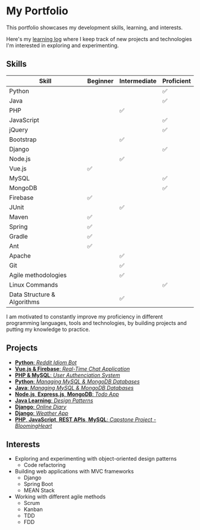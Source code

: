 # My Portfolio
This portfolio showcases my development skills, learning, and interests.

Here's my [learning log](https://github.com/lanyshi/portfolio/blob/main/log.md) where I keep track of new projects and technologies I'm interested in exploring and experimenting.

## Skills
Skill | Beginner | Intermediate | Proficient
------|----------|--------------|-----------
Python| | |:white_check_mark:
Java | | | :white_check_mark:
PHP | | :white_check_mark: |
JavaScript | | | :white_check_mark:
jQuery | | | :white_check_mark:
Bootstrap | | :white_check_mark: |
Django | | | :white_check_mark:
Node.js | | :white_check_mark: |
Vue.js | :white_check_mark: | |
MySQL | | | :white_check_mark:
MongoDB | | | :white_check_mark:
Firebase | :white_check_mark: | |
JUnit | | :white_check_mark: |
Maven | :white_check_mark: | |
Spring | :white_check_mark: | |
Gradle | :white_check_mark: | |
Ant | :white_check_mark: | |
Apache | | :white_check_mark: |
Git | | :white_check_mark: |
Agile methodologies | | :white_check_mark: |
Linux Commands | | | :white_check_mark:
Data Structure & Algorithms | | :white_check_mark: |

I am motivated to constantly improve my proficiency in different programming languages, tools and technologies, by building projects and putting my knowledge to practice.

## Projects
* [__Python__: _Reddit Idiom Bot_](https://github.com/lanyshi/python-reddit-bot)
* [__Vue.js & Firebase__: _Real-Time Chat Application_](https://github.com/lanyshi/realtime_chat)
* [__PHP & MySQL__: _User Authenciation System_](https://github.com/lanyshi/php_user_authentication)
* [__Python__: _Managing MySQL & MongoDB Databases_](https://github.com/lanyshi/python_database)
* [__Java__: _Managing MySQL & MongoDB Databases_](https://github.com/lanyshi/java_database)
* [__Node.js__, __Express.js__, __MongoDB__: _Todo App_](https://github.com/lanyshi/nodejs-todo)
* [__Java Learning__: _Design Patterns_](https://github.com/lanyshi/software-design-patterns)
* [__Django__: _Online Diary_](https://github.com/lanyshi/online-diary)
* [__Django__: _Weather App_](https://github.com/lanyshi/django-weather-app)
* [__PHP__, __JavaScript__, __REST APIs__, __MySQL__: _Capstone Project - BloomingHeart_](https://github.com/lanyshi/capstone_bloomingheart)

## Interests
* Exploring and experimenting with object-oriented design patterns
    * Code refactoring
* Building web applications with MVC frameworks
    * Django
    * Spring Boot
    * MEAN Stack
* Working with different agile methods
    * Scrum
    * Kanban
    * TDD
    * FDD